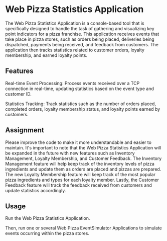 # Web Pizza Statistics Application
The Web Pizza Statistics Application is a console-based tool that is specifically designed to handle the task of gathering and visualizing key point indicators for a pizza franchise. This application receives events that take place in pizza stores, such as orders being placed, deliveries being dispatched, payments being received, and feedback from customers. The application then tracks statistics related to customer orders, loyalty membership, and earned loyalty points.

## Features

Real-time Event Processing: Process events received over a TCP connection in real-time, updating statistics based on the event type and customer ID.

Statistics Tracking: Track statistics such as the number of orders placed, completed orders, loyalty membership status, and loyalty points earned by customers.

## Assignment
Please improve the code to make it more understandable and easier to maintain. It's important to note that the Web Pizza Statistics Application will be expanded in the future with new features such as Inventory Management, Loyalty Membership, and Customer Feedback. The Inventory Management feature will help keep track of the inventory levels of pizza ingredients and update them as orders are placed and pizzas are prepared. The new Loyalty Membership feature will keep track of the most popular pizza ingredients and types for each loyalty member. Lastly, the Customer Feedback feature will track the feedback received from customers and update statistics accordingly.

## Usage
Run the Web Pizza Statistics Application. 

Then, run one or several Web Pizza EventSimulator Applications to simulate events occurring within the pizza stores.